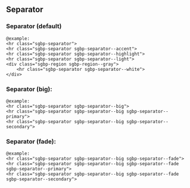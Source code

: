 ## Separator

### Separator (default)

    @example:
    <hr class="sgbp-separator">
    <hr class="sgbp-separator sgbp-separator--accent">
    <hr class="sgbp-separator sgbp-separator--highlight">
    <hr class="sgbp-separator sgbp-separator--light">
    <div class="sgbp-region sgbp-region--gray">
        <hr class="sgbp-separator sgbp-separator--white">
    </div>

### Separator (big):

    @example:
    <hr class="sgbp-separator sgbp-separator--big">
    <hr class="sgbp-separator sgbp-separator--big sgbp-separator--primary">
    <hr class="sgbp-separator sgbp-separator--big sgbp-separator--secondary">

### Separator (fade):

    @example:
    <hr class="sgbp-separator sgbp-separator--big sgbp-separator--fade">
    <hr class="sgbp-separator sgbp-separator--big sgbp-separator--fade sgbp-separator--primary">
    <hr class="sgbp-separator sgbp-separator--big sgbp-separator--fade sgbp-separator--secondary">
